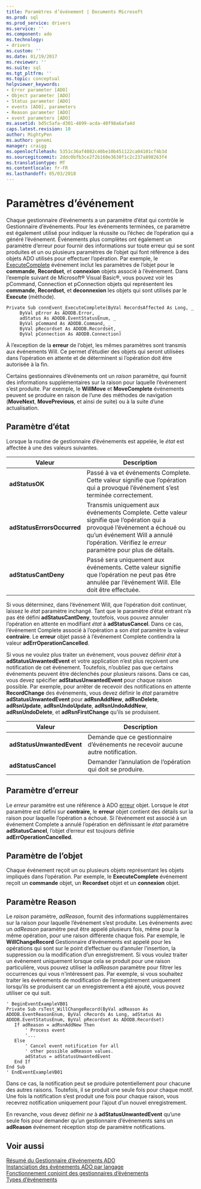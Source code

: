 ```yaml
---
title: Paramètres d’événement | Documents Microsoft
ms.prod: sql
ms.prod_service: drivers
ms.service: ''
ms.component: ado
ms.technology:
- drivers
ms.custom: ''
ms.date: 01/19/2017
ms.reviewer: ''
ms.suite: sql
ms.tgt_pltfrm: ''
ms.topic: conceptual
helpviewer_keywords:
- Error parameter [ADO]
- Object parameter [ADO]
- Status parameter [ADO]
- events [ADO], parameters
- Reason parameter [ADO]
- event parameters [ADO]
ms.assetid: bd5c5afa-d301-4899-acda-40f98a6afa4d
caps.latest.revision: 10
author: MightyPen
ms.author: genemi
manager: craigg
ms.openlocfilehash: 5351c36af4082c40be10b451122ca04101cf4b3d
ms.sourcegitcommit: 2ddc0bfb3ce2f2b160e3638f1c2c237a898263f4
ms.translationtype: MT
ms.contentlocale: fr-FR
ms.lasthandoff: 05/03/2018
---
```

# <a name="event-parameters"></a>Paramètres d’événement
Chaque gestionnaire d’événements a un paramètre d’état qui contrôle le Gestionnaire d’événements. Pour les événements terminées, ce paramètre est également utilisé pour indiquer la réussite ou l’échec de l’opération qui a généré l’événement. Événements plus complètes ont également un paramètre d’erreur pour fournir des informations sur toute erreur qui se sont produites et un ou plusieurs paramètres de l’objet qui font référence à des objets ADO utilisés pour effectuer l’opération. Par exemple, le [ExecuteComplete](../../../ado/reference/ado-api/executecomplete-event-ado.md) événement inclut les paramètres de l’objet pour le **commande**, **Recordset**, et **connexion** objets associé à l’événement. Dans l’exemple suivant de Microsoft® Visual Basic®, vous pouvez voir les pCommand, Connection et pConnection objets qui représentent les **commande**, **Recordset**, et **deconnexion** les objets qui sont utilisés par le **Execute** (méthode).  
  
```  
Private Sub connEvent_ExecuteComplete(ByVal RecordsAffected As Long, _  
     ByVal pError As ADODB.Error, _  
     adStatus As ADODB.EventStatusEnum, _  
     ByVal pCommand As ADODB.Command, _  
     ByVal pRecordset As ADODB.Recordset, _  
     ByVal pConnection As ADODB.Connection)  
```  
  
 À l’exception de la **erreur** de l’objet, les mêmes paramètres sont transmis aux événements Will. Ce permet d’étudier des objets qui seront utilisées dans l’opération en attente et de déterminent si l’opération doit être autorisée à la fin.  
  
 Certains gestionnaires d’événements ont un *raison* paramètre, qui fournit des informations supplémentaires sur la raison pour laquelle l’événement s’est produite. Par exemple, le **WillMove** et **MoveComplete** événements peuvent se produire en raison de l’une des méthodes de navigation (**MoveNext**, **MovePrevious**, et ainsi de suite) ou à la suite d’une actualisation.  
  
## <a name="status-parameter"></a>Paramètre d’état  
 Lorsque la routine de gestionnaire d’événements est appelée, le *état* est affectée à une des valeurs suivantes.  
  
|Valeur| Description|  
|-----------|-----------------|  
|**adStatusOK**|Passé à va et événements Complete. Cette valeur signifie que l’opération qui a provoqué l’événement s’est terminée correctement.|  
|**adStatusErrorsOccurred**|Transmis uniquement aux événements Complete. Cette valeur signifie que l’opération qui a provoqué l’événement a échoué ou qu’un événement Will a annulé l’opération. Vérifiez le *erreur* paramètre pour plus de détails.|  
|**adStatusCantDeny**|Passé sera uniquement aux événements. Cette valeur signifie que l’opération ne peut pas être annulée par l’événement Will. Elle doit être effectuée.|  
  
 Si vous déterminez, dans l’événement Will, que l’opération doit continuer, laissez le *état* paramètre inchangé. Tant que le paramètre d’état entrant n’a pas été défini **adStatusCantDeny**, toutefois, vous pouvez annuler l’opération en attente en modifiant *état* à **adStatusCancel**. Dans ce cas, l’événement Complete associé à l’opération a son *état* paramètre la valeur **contraire**. Le **erreur** objet passé à l’événement Complete contiendra la valeur **adErrOperationCancelled**.  
  
 Si vous ne voulez plus traiter un événement, vous pouvez définir *état* à **adStatusUnwantedEvent** et votre application n’est plus reçoivent une notification de cet événement. Toutefois, n’oubliez pas que certains événements peuvent être déclenchés pour plusieurs raisons. Dans ce cas, vous devez spécifier **adStatusUnwantedEvent** pour chaque raison possible. Par exemple, pour arrêter de recevoir des notifications en attente **RecordChange** des événements, vous devez définir le *état* paramètre **adStatusUnwantedEvent** pour  **adRsnAddNew**, **adRsnDelete**, **adRsnUpdate**, **adRsnUndoUpdate**, **adRsnUndoAddNew**, **adRsnUndoDelete**, et **adRsnFirstChange** qu’ils se produisent.  
  
|Valeur| Description|  
|-----------|-----------------|  
|**adStatusUnwantedEvent**|Demande que ce gestionnaire d’événements ne recevoir aucune autre notification.|  
|**adStatusCancel**|Demander l’annulation de l’opération qui doit se produire.|  
  
## <a name="error-parameter"></a>Paramètre d’erreur  
 Le *erreur* paramètre est une référence à ADO [erreur](../../../ado/reference/ado-api/error-object.md) objet. Lorsque le *état* paramètre est défini sur **contraire**, le **erreur** objet contient des détails sur la raison pour laquelle l’opération a échoué. Si l’événement est associé à un événement Complete a annulé l’opération en définissant le *état* paramètre **adStatusCancel**, l’objet d’erreur est toujours définie  **adErrOperationCancelled**.  
  
## <a name="object-parameter"></a>Paramètre de l’objet  
 Chaque événement reçoit un ou plusieurs objets représentant les objets impliqués dans l’opération. Par exemple, le **ExecuteComplete** événement reçoit un **commande** objet, un **Recordset** objet et un **connexion** objet.  
  
## <a name="reason-parameter"></a>Paramètre Reason  
 Le *raison* paramètre, *adReason*, fournit des informations supplémentaires sur la raison pour laquelle l’événement s’est produite. Les événements avec un *adReason* paramètre peut être appelé plusieurs fois, même pour la même opération, pour une raison différente chaque fois. Par exemple, le **WillChangeRecord** Gestionnaire d’événements est appelé pour les opérations qui sont sur le point d’effectuer ou d’annuler l’insertion, la suppression ou la modification d’un enregistrement. Si vous voulez traiter un événement uniquement lorsque cela se produit pour une raison particulière, vous pouvez utiliser la *adReason* paramètre pour filtrer les occurrences qui vous n'intéressent pas. Par exemple, si vous souhaitez traiter les événements de modification de l’enregistrement uniquement lorsqu’ils se produisent car un enregistrement a été ajouté, vous pouvez utiliser ce qui suit.  
  
```  
' BeginEventExampleVB01  
Private Sub rsTest_WillChangeRecord(ByVal adReason As ADODB.EventReasonEnum, ByVal cRecords As Long, adStatus As ADODB.EventStatusEnum, ByVal pRecordset As ADODB.Recordset)  
   If adReason = adRsnAddNew Then  
       ' Process event  
       '...  
   Else  
       ' Cancel event notification for all  
       ' other possible adReason values.  
       adStatus = adStatusUnwantedEvent  
   End If  
End Sub  
' EndEventExampleVB01  
```  
  
 Dans ce cas, la notification peut se produire potentiellement pour chacune des autres raisons. Toutefois, il se produit une seule fois pour chaque motif. Une fois la notification s’est produit une fois pour chaque raison, vous recevrez notification uniquement pour l’ajout d’un nouvel enregistrement.  
  
 En revanche, vous devez définir *ne* à **adStatusUnwantedEvent** qu’une seule fois pour demander qu’un gestionnaire d’événements sans un **adReason** événement réception stop de paramètre notifications.  
  
## <a name="see-also"></a>Voir aussi  
 [Résumé du Gestionnaire d’événements ADO](../../../ado/guide/data/ado-event-handler-summary.md)   
 [Instanciation des événements ADO par langage](../../../ado/guide/data/ado-event-instantiation-by-language.md)   
 [Fonctionnement conjoint des gestionnaires d’événements](../../../ado/guide/data/how-event-handlers-work-together.md)   
 [Types d’événements](../../../ado/guide/data/types-of-events.md)
